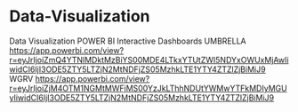 # Data-Visualization
Data Visualization
POWER BI
Interactive Dashboards
UMBRELLA
https://app.powerbi.com/view?r=eyJrIjoiZmQ4YTNlMDktMzBiYS00MDE4LTkxYTUtZWI5NDYxOWUxMjAwIiwidCI6IjI3ODE5ZTY5LTZjN2MtNDFjZS05MzhkLTE1YTY4ZTZlZjBiMiJ9
WGRV
https://app.powerbi.com/view?r=eyJrIjoiZjM4OTM1NGMtMWFjMS00YzJkLThhNDUtYWMwYTFkMDIyMGUyIiwidCI6IjI3ODE5ZTY5LTZjN2MtNDFjZS05MzhkLTE1YTY4ZTZlZjBiMiJ9
